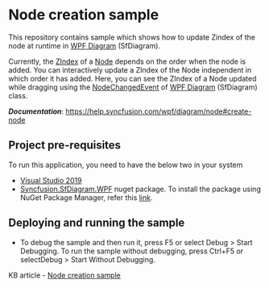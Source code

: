 # Node creation sample
This repository contains sample which shows how to update Zindex of the node at runtime in [WPF Diagram](https://www.syncfusion.com/wpf-controls/diagram) (SfDiagram).

Currently, the [ZIndex](https://help.syncfusion.com/cr/wpf/Syncfusion.SfDiagram.WPF~Syncfusion.UI.Xaml.Diagram.Node~ZIndex.html) of a [Node](https://help.syncfusion.com/cr/wpf/Syncfusion.SfDiagram.WPF~Syncfusion.UI.Xaml.Diagram.Node.html) depends on the order when the node is added. You can interactively update a ZIndex of the Node independent in which order it has added. Here, you can see the ZIndex of a Node updated while dragging using the [NodeChangedEvent](https://help.syncfusion.com/cr/wpf/Syncfusion.SfDiagram.WPF~Syncfusion.UI.Xaml.Diagram.IGraphInfo~NodeChangedEvent_EV.html) of [WPF Diagram](https://www.syncfusion.com/wpf-controls/diagram) (SfDiagram) class.

__*Documentation*__: https://help.syncfusion.com/wpf/diagram/node#create-node

## Project pre-requisites
To run this application, you need to have the below two in your system

* [Visual Studio 2019](https://www.visualstudio.com/wpf-vs)
* [Syncfusion.SfDiagram.WPF](https://www.nuget.org/packages/Syncfusion.SfDiagram.WPF/) nuget package. To install the package using NuGet Package Manager, refer this [link](https://docs.microsoft.com/en-us/nuget/quickstart/install-and-use-a-package-in-visual-studio#nuget-package-manager).

## Deploying and running the sample
* To debug the sample and then run it, press F5 or select Debug > Start Debugging. To run the sample without debugging, press Ctrl+F5 or selectDebug > Start Without Debugging.

KB article - [Node creation sample](https://www.syncfusion.com/kb/11886/how-to-update-the-zindex-of-the-dragged-node-in-wpf-diagram-sfdiagram)
